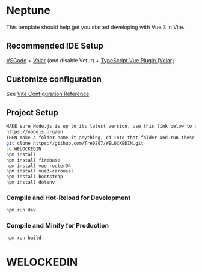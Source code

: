 # Neptune

This template should help get you started developing with Vue 3 in Vite.

## Recommended IDE Setup

[VSCode](https://code.visualstudio.com/) + [Volar](https://marketplace.visualstudio.com/items?itemName=Vue.volar) (and disable Vetur) + [TypeScript Vue Plugin (Volar)](https://marketplace.visualstudio.com/items?itemName=Vue.vscode-typescript-vue-plugin).

## Customize configuration

See [Vite Configuration Reference](https://vitejs.dev/config/).

## Project Setup

```sh
MAKE sure Node.js is up to its latest version, use this link below to download the lastest version of node
https://nodejs.org/en
THEN make a folder name it anything, cd into that folder and run these commands
git clone https://github.com/Tre0207/WELOCKEDIN.git
cd WELOCKEDIN
npm install
npm install firebase
npm install vue-router@4
npm install vue3-carousel
npm install bootstrap
npm install dotenv
```

### Compile and Hot-Reload for Development

```sh
npm run dev
```

### Compile and Minify for Production

```sh
npm run build
```
# WELOCKEDIN
